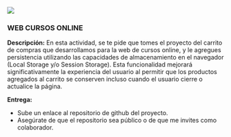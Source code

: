 ![](./img/imagenReadme.png)


### WEB CURSOS ONLINE

**Descripción:** 
En esta actividad, se te pide que tomes el proyecto del carrito de compras que desarrollamos para la web de cursos online, y le agregues persistencia utilizando las capacidades de almacenamiento en el navegador (Local Storage y/o Session Storage). Esta funcionalidad mejorará significativamente la experiencia del usuario al permitir que los productos agregados al carrito se conserven incluso cuando el usuario cierre o actualice la página.

**Entrega:**

- Sube un enlace al repositorio de github del proyecto.
- Asegúrate de que el repositorio sea público o de que me invites como colaborador.
